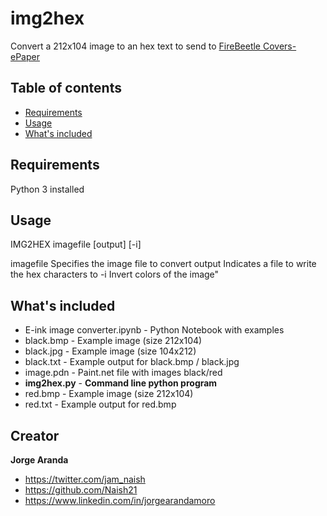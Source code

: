 # img2hex
Convert a 212x104 image to an hex text to send to [FireBeetle Covers-ePaper](https://www.dfrobot.com/wiki/index.php/FireBeetle_Covers-ePaper_Black%26White%26Red_Display_Module_SKU:_DFR0531)


## Table of contents

- [Requirements](#requirements)
- [Usage](#usage)
- [What's included](#whats-included)


## Requirements

Python 3 installed


## Usage

IMG2HEX imagefile [output] [-i]

  imagefile   Specifies the image file to convert
  output      Indicates a file to write the hex characters to
  -i          Invert colors of the image"


## What's included

- E-ink image converter.ipynb - Python Notebook with examples
- black.bmp                   - Example image (size 212x104)
- black.jpg                   - Example image (size 104x212)
- black.txt                   - Example output for black.bmp / black.jpg
- image.pdn                   - Paint.net file with images black/red
- **img2hex.py**              - **Command line python program**
- red.bmp                     - Example image (size 212x104)
- red.txt                     - Example output for red.bmp


## Creator

**Jorge Aranda**

- <https://twitter.com/jam_naish>
- <https://github.com/Naish21>
- <https://www.linkedin.com/in/jorgearandamoro>
